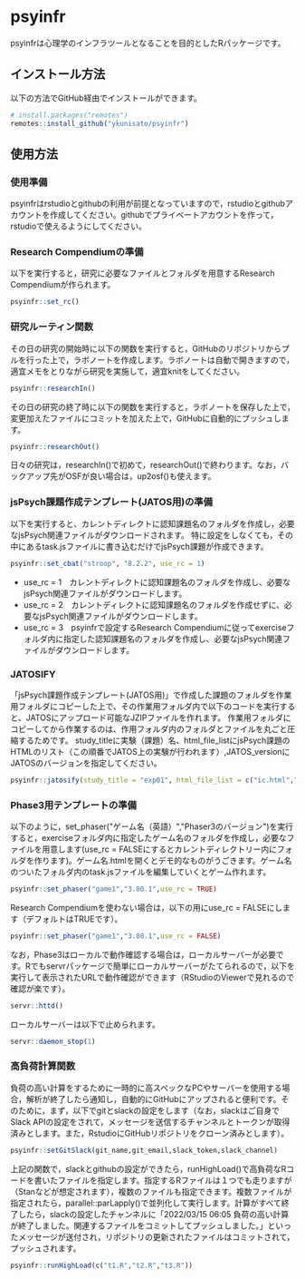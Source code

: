 
# psyinfr

<!-- badges: start -->
<!-- badges: end -->

psyinfrは心理学のインフラツールとなることを目的としたRパッケージです。

## インストール方法

以下の方法でGitHub経由でインストールができます。

``` r
# install.packages("remotes")
remotes::install_github("ykunisato/psyinfr")
```

## 使用方法

### 使用準備

psyinfrはrstudioとgithubの利用が前提となっていますので，rstudioとgithubアカウントを作成してください。githubでプライベートアカウントを作って，rstudioで使えるようにしてください。

### Research Compendiumの準備

以下を実行すると，研究に必要なファイルとフォルダを用意するResearch Compendiumが作られます。

``` r
psyinfr::set_rc()
```



### 研究ルーティン関数

その日の研究の開始時に以下の関数を実行すると，GitHubのリポジトリからプルを行った上で，ラボノートを作成します。ラボノートは自動で開きますので，適宜メモをとりながら研究を実施して，適宜knitをしてください。

``` r
psyinfr::researchIn()
``` 

その日の研究の終了時に以下の関数を実行すると，ラボノートを保存した上で，変更加えたファイルにコミットを加えた上で，GitHubに自動的にプッシュします。

``` r
psyinfr::researchOut()
```

日々の研究は，researchIn()で初めて，researchOut()で終わります。なお，バックアップ先がOSFが良い場合は，up2osf()も使えます。

### jsPsych課題作成テンプレート(JATOS用)の準備

以下を実行すると、カレントディレクトに認知課題名のフォルダを作成し，必要なjsPsych関連ファイルがダウンロードされます。
特に設定をしなくても，その中にあるtask.jsファイルに書き込むだけでjsPsych課題が作成できます。

``` r
psyinfr::set_cbat("stroop", "8.2.2", use_rc = 1)
```

- use_rc = 1　カレントディレクトに認知課題名のフォルダを作成し、必要なjsPsych関連ファイルがダウンロードします。
- use_rc = 2　カレントディレクトに認知課題名のフォルダを作成せずに、必要なjsPsych関連ファイルがダウンロードします。
- use_rc = 3　psyinfrで設定するResearch Compendiumに従ってexerciseフォルダ内に指定した認知課題名のフォルダを作成し、必要なjsPsych関連ファイルがダウンロードします。

### JATOSIFY

「jsPsych課題作成テンプレート(JATOS用)」で作成した課題のフォルダを作業用フォルダにコピーした上で、その作業用フォルダ内で以下のコードを実行すると、JATOSにアップロード可能なJZIPファイルを作れます。
作業用フォルダにコピーしてから作業するのは、作用フォルダ内のフォルダとファイルを丸ごと圧縮するためです。
study_titleに実験（課題）名、html_file_listにjsPsych課題のHTMLのリスト（この順番でJATOS上の実験が行われます）,JATOS_versionにJATOSのバージョンを指定してください。


``` r
psyinfr::jatosify(study_title = "exp01", html_file_list = c("ic.html","age_gender.html","task01.html"), JATOS_version = "3.9")
```

### Phase3用テンプレートの準備

以下のように，set_phaser("ゲーム名（英語）","Phaser3のバージョン")を実行すると，exerciseフォルダ内に指定したゲーム名のフォルダを作成し，必要なファイルを用意します(use_rc = FALSEにするとカレントディレクトリー内にフォルダを作ります)。ゲーム名.htmlを開くとデモ的なものがうごきます。ゲーム名のついたフォルダ内のtask.jsファイルを編集していくとゲーム作れます。

``` r
psyinfr::set_phaser("game1","3.80.1",use_rc = TRUE)
```

Research Compendiumを使わない場合は，以下の用にuse_rc = FALSEにします（デフォルトはTRUEです）。

``` r
psyinfr::set_phaser("game1","3.80.1",use_rc = FALSE)
```

なお，Phase3はローカルで動作確認する場合は，ローカルサーバーが必要です。Rでもservrパッケージで簡単にローカルサーバーがたてられるので，以下を実行して表示されたURLで動作確認ができます（RStudioのViewerで見れるので確認が楽です）。

``` r
servr::httd()
```

ローカルサーバーは以下で止められます。

``` r
servr::daemon_stop(1)
```
  

### 高負荷計算関数

負荷の高い計算をするために一時的に高スペックなPCやサーバーを使用する場合，解析が終了したら通知し，自動的にGitHubにアップされると便利です。そのために，まず，以下でgitとslackの設定をします（なお，slackはご自身でSlack APIの設定をされて，メッセージを送信するチャンネルとトークンが取得済みとします。また，RstudioにGitHubリポジトリをクローン済みとします）。

``` r
psyinfr::setGitSlack(git_name,git_email,slack_token,slack_channel)
```

上記の関数で，slackとgithubの設定ができたら，runHighLoad()で高負荷なRコードを書いたファイルを指定します。指定するRファイルは１つでも走りますが（Stanなどが想定されます），複数のファイルも指定できます。複数ファイルが指定されたら，parallel::parLapply()で並列化して実行します。計算がすべて終了したら，slackの設定したチャンネルに「2022/03/15 06:05  負荷の高い計算が終了しました。関連するファイルをコミットしてプッシュしました。」といったメッセージが送付され，リポジトリの更新されたファイルはコミットされて，プッシュされます。

``` r
psyinfr::runHighLoad(c("t1.R","t2.R","t3.R"))
```



